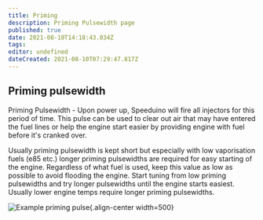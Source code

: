 ```yaml
---
title: Priming
description: Priming Pulsewidth page
published: true
date: 2021-08-10T14:18:43.034Z
tags: 
editor: undefined
dateCreated: 2021-08-10T07:29:47.817Z
---
```


Priming pulsewidth
--------

Priming Pulsewidth - Upon power up, Speeduino will fire all injectors for this period of time. This pulse can be used to clear out air that may have entered the fuel lines or help the engine start easier by providing engine with fuel before it's cranked over. 

Usually priming pulsewidth is kept short but especially with low vaporisation fuels (e85 etc.) longer priming pulsewidths are required for easy starting of the engine. Regardless of what fuel is used, keep this value as low as possible to avoid flooding the engine. Start tuning from low priming pulsewidths and try longer pulsewidths until the engine starts easiest. Usually lower engine temps require longer priming pulsewidths.

![Example priming pulse](/img/warmup/priming.png){.align-center width=500}
